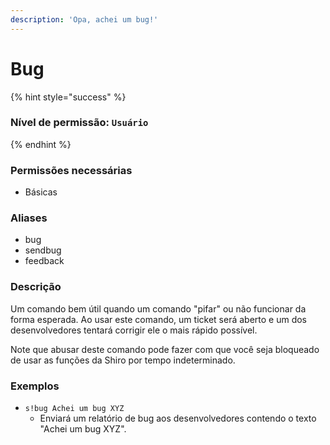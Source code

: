 ```yaml
---
description: 'Opa, achei um bug!'
---
```


# Bug

{% hint style="success" %}
### Nível de permissão: `Usuário`
{% endhint %}

### Permissões necessárias

* Básicas

### Aliases

* bug
* sendbug
* feedback

### Descrição

Um comando bem útil quando um comando "pifar" ou não funcionar da forma esperada. Ao usar este comando, um ticket será aberto e um dos desenvolvedores tentará corrigir ele o mais rápido possível.

Note que abusar deste comando pode fazer com que você seja bloqueado de usar as funções da Shiro por tempo indeterminado.

### Exemplos

* `s!bug Achei um bug XYZ`
  * Enviará um relatório de bug aos desenvolvedores contendo o texto "Achei um bug XYZ".

